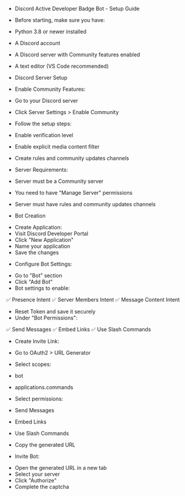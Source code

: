 - Discord Active Developer Badge Bot - Setup Guide
- Before starting, make sure you have:

 - Python 3.8 or newer installed
- A Discord account
- A Discord server with Community features enabled
- A text editor (VS Code recommended)

- Discord Server Setup

* Enable Community Features:

* Go to your Discord server
* Click Server Settings > Enable Community
* Follow the setup steps:

* Enable verification level
* Enable explicit media content filter
* Create rules and community updates channels

* Server Requirements:
* Server must be a Community server
* You need to have "Manage Server" permissions
* Server must have rules and community updates channels

 - Bot Creation
* Create Application:
* Visit Discord Developer Portal
* Click "New Application"
* Name your application
* Save the changes

- Configure Bot Settings:
* Go to "Bot" section
* Click "Add Bot"
* Bot settings to enable:

✅ Presence Intent
✅ Server Members Intent
✅ Message Content Intent

* Reset Token and save it securely
* Under "Bot Permissions":

✅ Send Messages
✅ Embed Links
✅ Use Slash Commands

* Create Invite Link:
* Go to OAuth2 > URL Generator
* Select scopes:

* bot
* applications.commands

- Select permissions:
* Send Messages
* Embed Links
* Use Slash Commands

* Copy the generated URL

- Invite Bot:
* Open the generated URL in a new tab
* Select your server
* Click "Authorize"
* Complete the captcha
